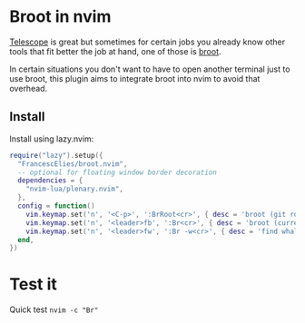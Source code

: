 # Broot in nvim

<!-- ![GitHub Workflow Status](https://img.shields.io/github/actions/workflow/status/ellisonleao/nvim-plugin-template/lint-test.yml?branch=main&style=for-the-badge) -->
<!-- ![Lua](https://img.shields.io/badge/Made%20with%20Lua-blueviolet.svg?style=for-the-badge&logo=lua) -->

[Telescope](https://github.com/nvim-telescope/telescope.nvim) is great but sometimes for certain jobs you already know other tools that fit better the job at hand, one of those is [broot](https://dystroy.org/broot). 

In certain situations you don't want to have to open another terminal just to use broot, 
this plugin aims to integrate broot into nvim to avoid that overhead.

## Install
Install using lazy.nvim:

```lua
require("lazy").setup({
  "FrancescElies/broot.nvim",
  -- optional for floating window border decoration
  dependencies = {
    "nvim-lua/plenary.nvim",
  },
  config = function()
    vim.keymap.set('n', '<C-p>', ':BrRoot<cr>', { desc = 'broot (git root)' })
    vim.keymap.set('n', '<leader>fb', ':Br<cr>', { desc = 'broot (current dir)' })
    vim.keymap.set('n', '<leader>fw', ':Br -w<cr>', { desc = 'find whales (current dir)' })
  end,
})
```

# Test it
Quick test `nvim -c "Br"`

<!--
## Features and structure 

- 100% Lua
- Github actions for:
  - running tests using [plenary.nvim](https://github.com/nvim-lua/plenary.nvim) and [busted](https://olivinelabs.com/busted/)
  - check for formatting errors (Stylua)
  - vimdocs autogeneration from README.md file
  - luarocks release (LUAROCKS_API_KEY secret configuration required)
-->
